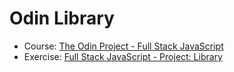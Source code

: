 # Odin Library

* Course: [The Odin Project - Full Stack JavaScript](https://www.theodinproject.com/paths/full-stack-javascript)
* Exercise: [Full Stack JavaScript - Project: Library](https://www.theodinproject.com/lessons/node-path-javascript-library)

